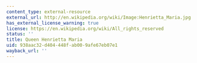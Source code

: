 ```yaml
---
content_type: external-resource
external_url: http://en.wikipedia.org/wiki/Image:Henrietta_Maria.jpg
has_external_license_warning: true
license: https://en.wikipedia.org/wiki/All_rights_reserved
status: ''
title: Queen Henrietta Maria
uid: 938aac32-d404-448f-ab00-9afe67eb07e1
wayback_url: ''
---
```

